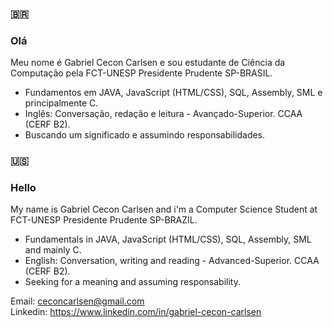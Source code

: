 ### :brazil: 
### Olá

 Meu nome é Gabriel Cecon Carlsen e sou estudante de Ciência da Computação pela FCT-UNESP Presidente Prudente SP-BRASIL.

- Fundamentos em JAVA, JavaScript (HTML/CSS), SQL, Assembly, SML e principalmente C.
- Inglês: Conversação, redação e leitura - Avançado-Superior. CCAA (CERF B2).
- Buscando um significado e assumindo responsabilidades.


### :us:
### Hello

 My name is Gabriel Cecon Carlsen and i'm a Computer Science Student at FCT-UNESP Presidente Prudente SP-BRAZIL.

- Fundamentals in JAVA, JavaScript (HTML/CSS), SQL, Assembly, SML and mainly C.
- English: Conversation, writing and reading - Advanced-Superior. CCAA (CERF B2).
- Seeking for a meaning and assuming responsability.

Email: ceconcarlsen@gmail.com  
Linkedin: https://www.linkedin.com/in/gabriel-cecon-carlsen 


    
  
